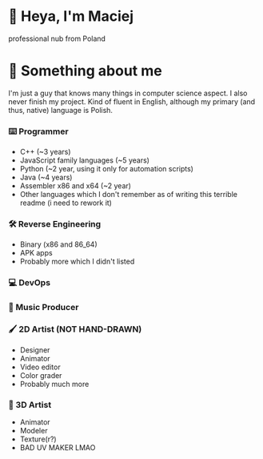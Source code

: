 # 👋 Heya, I'm Maciej
professional nub from Poland

# 🔭 Something about me
I'm just a guy that knows many things in computer science aspect. I also never finish my project. Kind of fluent in English, although my primary (and thus, native) language is Polish.

### ⌨️ Programmer
- C++ (~3 years)
- JavaScript family languages (~5 years)
- Python (~2 year, using it only for automation scripts)
- Java (~4 years)
- Assembler x86 and x64 (~2 year)
- Other languages which I don't remember as of writing this terrible readme (i need to rework it)

### 🛠️ Reverse Engineering
- Binary (x86 and 86_64)
- APK apps
- Probably more which I didn't listed

### 💻 DevOps
### 🎵 Music Producer

### 🖌️ 2D Artist (NOT HAND-DRAWN)
- Designer
- Animator
- Video editor
- Color grader
- Probably much more

### 🧱 3D Artist
* Animator
* Modeler
* Texture(r?)
* BAD UV MAKER LMAO

